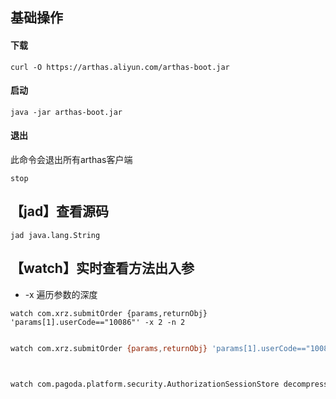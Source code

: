 ## 基础操作

#### 下载
```
curl -O https://arthas.aliyun.com/arthas-boot.jar
```
#### 启动
```
java -jar arthas-boot.jar
```
#### 退出
此命令会退出所有arthas客户端
```
stop
```

## 【jad】查看源码

```
jad java.lang.String
```


## 【watch】实时查看方法出入参
- -x 遍历参数的深度
```
watch com.xrz.submitOrder {params,returnObj} 'params[1].userCode=="10086"' -x 2 -n 2
```



```sh

watch com.xrz.submitOrder {params,returnObj} 'params[1].userCode=="10086"' -x 2 -n 2



watch com.pagoda.platform.security.AuthorizationSessionStore decompressData {params,returnObj}  -x 2 -e
```

